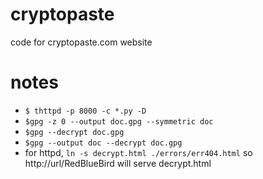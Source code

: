 # cryptopaste
code for cryptopaste.com website

# notes
* `$ thttpd -p 8000 -c *.py -D`
* `$gpg -z 0 --output doc.gpg --symmetric doc`
* `$gpg --decrypt doc.gpg`
* `$gpg --output doc --decrypt doc.gpg`
* for httpd, `ln -s decrypt.html ./errors/err404.html` so http://url/RedBlueBird will serve decrypt.html
